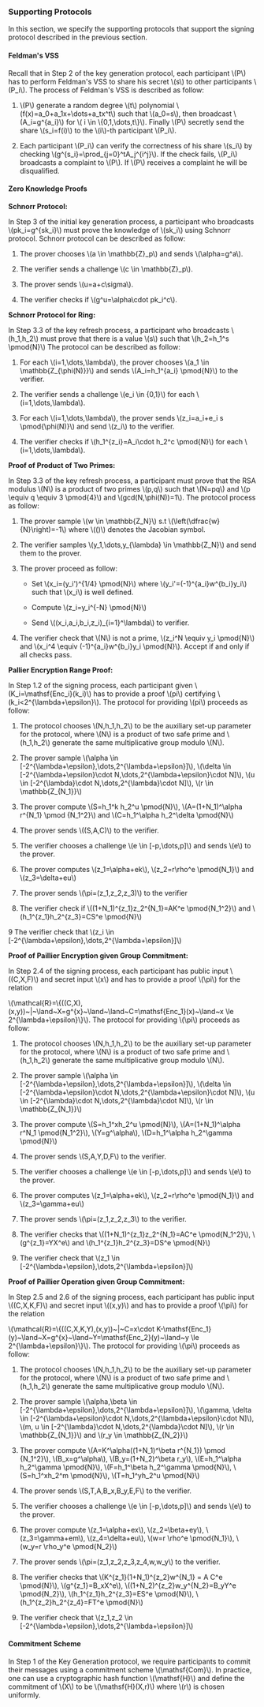 ### Supporting Protocols

In this section, we specify the supporting protocols that support the signing protocol described in the previous section.

#### Feldman's VSS

Recall that in Step 2 of the key generation protocol, each participant \\(P\\) has to perform Feldman's VSS to share his secret \\(s\\) to other participants \\(P_i\\). The process of Feldman's VSS is described as follow:

1. \\(P\\) generate a random degree \\(t\\) polynomial \\(f(x)=a_0+a_1x+\dots+a_tx^t\\) such that \\(a_0=s\\), then broadcast \\(A_i=g^{a_i}\\) for \\( i \in \\{0,1,\dots,t\\}\\). Finally \\(P\\) secretly send the share \\(s_i=f(i)\\) to the \\(i\\)-th participant \\(P_i\\). 

2. Each participant \\(P_i\\) can verify the correctness of his share \\(s_i\\) by checking \\(g^{s_i}=\prod_{j=0}^tA_j^{i^j}\\). If the check fails, \\(P_i\\) broadcasts a complaint to \\(P\\). If \\(P\\) receives a complaint he will be disqualified. 


#### Zero Knowledge Proofs

**Schnorr Protocol:**

In Step 3 of the initial key generation process, a participant who broadcasts \\(pk_i=g^{sk_i}\\) must prove the knowledge of \\(sk_i\\) using Schnorr protocol. Schnorr protocol can be described as follow:

1. The prover chooses \\(a \in \mathbb{Z}_p\\) and sends \\(\alpha=g^a\\).

2. The verifier sends a challenge \\(c \in \mathbb{Z}_p\\).

3. The prover sends \\(u=a+c\sigma\\).

4. The verifier checks if \\(g^u=\alpha\cdot pk_i^c\\).

**Schnorr Protocol for Ring:**

In Step 3.3 of the key refresh process, a participant who broadcasts \\(h_1,h_2\\) must prove that there is a value \\(s\\) such that \\(h_2=h_1^s \pmod{N}\\) The protocol can be described as follow:

1. For each \\(i=1,\dots,\lambda\\), the prover chooses \\(a_1 \in \mathbb{Z_{\phi(N)}}\\) and sends \\(A_i=h_1^{a_i} \pmod{N}\\) to the verifier.

2. The verifier sends a challenge \\(e_i \in {0,1}\\) for each \\(i=1,\dots,\lambda\\).

3. For each \\(i=1,\dots,\lambda\\), the prover sends \\(z_i=a_i+e_i s \pmod{\phi(N)}\\) and send \\(z_i\\) to the verifier.

4. The verifier checks if \\(h_1^{z_i}=A_i\cdot h_2^c \pmod{N}\\) for each \\(i=1,\dots,\lambda\\).



**Proof of Product of Two Primes:**

In Step 3.3 of the key refresh process, a participant must prove that the RSA modulus \\(N\\) is a product of two primes \\(p,q\\) such that \\(N=pq\\) and \\(p \equiv q \equiv 3 \pmod{4}\\) and \\(gcd(N,\phi(N))=1\\). The protocol process as follow:

1. The prover sample \\(w \in \mathbb{Z_N}\\) s.t \\(\left(\dfrac{w}{N}\right)=-1\\) where \\(()\\) denotes the Jacobian symbol.

2. The verifier samples \\(y_1,\dots,y_{\lambda} \in \mathbb{Z_N}\\) and send them to the prover.

3. The prover proceed as follow:

    - Set \\(x_i=(y_i')^{1/4} \pmod{N}\\) where \\(y_i'=(-1)^{a_i}w^{b_i}y_i\\) such that \\(x_i\\) is well defined.

    - Compute \\(z_i=y_i^{-N} \pmod{N}\\)

    - Send \\((x_i,a_i,b_i,z_i)_{i=1}^\lambda\\) to verifier.

4. The verifier check that \\(N\\) is not a prime, \\(z_i^N \equiv y_i \pmod{N}\\) and \\(x_i^4 \equiv (-1)^{a_i}w^{b_i}y_i \pmod{N}\\). Accept if and only if all checks pass.

**Pallier Encryption Range Proof:** 

In Step 1.2 of the signing process, each participant given \\(K_i=\mathsf{Enc_i}(k_i)\\) has to provide a proof \\(pi\\) certifying \\(k_i<2^{\lambda+\epsilon}\\). The protocol for providing \\(pi\\)  proceeds as follow:

1. The protocol chooses \\(N,h_1,h_2\\) to be the auxiliary set-up parameter for the protocol, where \\(N\\) is a product of two safe prime and \\(h_1,h_2\\) generate the same multiplicative group modulo \\(N\\).

2. The prover sample \\(\alpha \in [-2^{\lambda+\epsilon},\dots,2^{\lambda+\epsilon}]\\), \\(\delta \in [-2^{\lambda+\epsilon}\cdot N,\dots,2^{\lambda+\epsilon}\cdot N]\\), \\(u \in [-2^{\lambda}\cdot N,\dots,2^{\lambda}\cdot N]\\), \\(r \in \mathbb{Z_{N_1}}\\)

3. The prover compute \\(S=h_1^k h_2^u \pmod{N}\\), \\(A=(1+N_1)^\alpha r^{N_1} \pmod {N_1^2}\\) and \\(C=h_1^\alpha h_2^\delta \pmod{N}\\)

4. The prover sends \\((S,A,C)\\) to the verifier.

5. The verifier chooses a challenge \\(e \in [-p,\dots,p]\\) and sends \\(e\\) to the prover.

6. The prover computes \\(z_1=\alpha+ek\\), \\(z_2=r\rho^e \pmod{N_1}\\) and \\(z_3=\delta+eu\\)

7. The prover sends \\(\pi=(z_1,z_2,z_3)\\) to the verifier

8. The verifier check if \\((1+N_1)^{z_1}z_2^{N_1}=AK^e \pmod{N_1^2}\\) and \\(h_1^{z_1}h_2^{z_3}=CS^e \pmod{N}\\)

9 The verifier check that \\(z_i \in [-2^{\lambda+\epsilon},\dots,2^{\lambda+\epsilon}]\\)

**Proof of Paillier Encryption given Group Commitment:**

In Step 2.4 of the signing process, each participant has public input \\((C,X,F)\\) and secret input \\(x\\) and has to provide a proof \\(\pi\\) for the relation

\\(\mathcal{R}=\\{((C,X),(x,y))~|~\land~X=g^{x}~\land~\land~C=\mathsf{Enc_1}(x)~\land~x \le 2^{\lambda+\epsilon}\\}\\). The protocol for providing \\(\pi\\) proceeds as follow:

1. The protocol chooses \\(N,h_1,h_2\\) to be the auxiliary set-up parameter for the protocol, where \\(N\\) is a product of two safe prime and \\(h_1,h_2\\) generate the same multiplicative group modulo \\(N\\).

2. The prover sample \\(\alpha \in [-2^{\lambda+\epsilon},\dots,2^{\lambda+\epsilon}]\\), \\(\delta \in [-2^{\lambda+\epsilon}\cdot N,\dots,2^{\lambda+\epsilon}\cdot N]\\), \\(u \in [-2^{\lambda}\cdot N,\dots,2^{\lambda}\cdot N]\\), \\(r \in \mathbb{Z_{N_1}}\\)

3. The prover compute \\(S=h_1^xh_2^u \pmod{N}\\), \\(A=(1+N_1)^\alpha r^N_1 \pmod{N_1^2}\\), \\(Y=g^\alpha\\), \\(D=h_1^\alpha h_2^\gamma \pmod{N}\\)
4. The prover sends \\(S,A,Y,D,F\\) to the verifier.
5. The verifier chooses a challenge \\(e \in [-p,\dots,p]\\) and sends \\(e\\) to the prover.
6. The prover computes \\(z_1=\alpha+ek\\), \\(z_2=r\rho^e \pmod{N_1}\\) and \\(z_3=\gamma+eu\\)
7. The prover sends \\(\pi=(z_1,z_2,z_3\\) to the verifier.
8. The verifier checks that \\((1+N_1)^{z_1}z_2^{N_1}=AC^e \pmod{N_1^2}\\), \\(g^{z_1}=YX^e\\) and \\(h_1^{z_1}h_2^{z_3}=DS^e \pmod{N}\\)
9. The verifier check that \\(z_1 \in [-2^{\lambda+\epsilon},\dots,2^{\lambda+\epsilon}]\\)

**Proof of Paillier Operation given Group Commitment:**

In Step 2.5 and 2.6 of the signing process, each participant has public input \\((C,X,K,F)\\) and secret input \\((x,y)\\) and has to provide a proof \\(\pi\\) for the relation

\\(\mathcal{R}=\\{((C,X,K,Y),(x,y))~|~C=x\cdot K-\mathsf{Enc_1}(y)~\land~X=g^{x}~\land~Y=\mathsf{Enc_2}(y)~\land~y \le 2^{\lambda+\epsilon}\\}\\). The protocol for providing \\(\pi\\) proceeds as follow:

1. The protocol chooses \\(N,h_1,h_2\\) to be the auxiliary set-up parameter for the protocol, where \\(N\\) is a product of two safe prime and \\(h_1,h_2\\) generate the same multiplicative group modulo \\(N\\).

2. The prover sample \\(\alpha,\beta \in [-2^{\lambda+\epsilon},\dots,2^{\lambda+\epsilon}]\\), \\(\gamma, \delta \in [-2^{\lambda+\epsilon}\cdot N,\dots,2^{\lambda+\epsilon}\cdot N]\\), \\(m, u \in [-2^{\lambda}\cdot N,\dots,2^{\lambda}\cdot N]\\), \\(r \in \mathbb{Z_{N_1}}\\) and \\(r_y \in \mathbb{Z_{N_2}}\\)

3. The prover compute \\(A=K^\alpha((1+N_1)^\beta r^{N_1}) \pmod {N_1^2}\\), \\(B_x=g^\alpha\\), \\(B_y=(1+N_2)^\beta r_y\\), \\(E=h_1^\alpha h_2^\gamma \pmod{N}\\), \\(F=h_1^\beta h_2^\gamma \pmod{N}\\), \\(S=h_1^xh_2^m \pmod{N}\\), \\(T=h_1^yh_2^u \pmod{N}\\)
4. The prover sends \\(S,T,A,B_x,B_y,E,F\\) to the verifier.
5. The verifier chooses a challenge \\(e \in [-p,\dots,p]\\) and sends \\(e\\) to the prover.
6. The prover compute \\(z_1=\alpha+ex\\), \\(z_2=\beta+ey\\), \\(z_3=\gamma+em\\), \\(z_4=\delta+eu\\), \\(w=r \rho^e \pmod{N_1}\\), \\(w_y=r \rho_y^e \pmod{N_2}\\)
7. The prover sends \\(\pi=(z_1,z_2,z_3,z_4,w,w_y\\) to the verifier.
8. The verifier checks that \\(K^{z_1}(1+N_1)^{z_2}w^{N_1} = A C^e \pmod{N}\\), \\(g^{z_1}=B_xX^e\\), \\((1+N_2)^{z_2}w_y^{N_2}=B_yY^e \pmod{N_2}\\), \\(h_1^{z_1}h_2^{z_3}=ES^e \pmod{N}\\), \\(h_1^{z_2}h_2^{z_4}=FT^e \pmod{N}\\)
9. The verifier check that \\(z_1,z_2 \in [-2^{\lambda+\epsilon},\dots,2^{\lambda+\epsilon}]\\)


#### Commitment Scheme

In Step 1 of the Key Generation protocol, we require participants to commit their messages using a commitment scheme \\(\mathsf{Com}\\). In practice, one can use a cryptographic hash function \\(\mathsf{H}\\) and define the commitment of \\(X\\) to be \\(\mathsf{H}(X,r)\\) where \\(r\\) is chosen uniformly. 